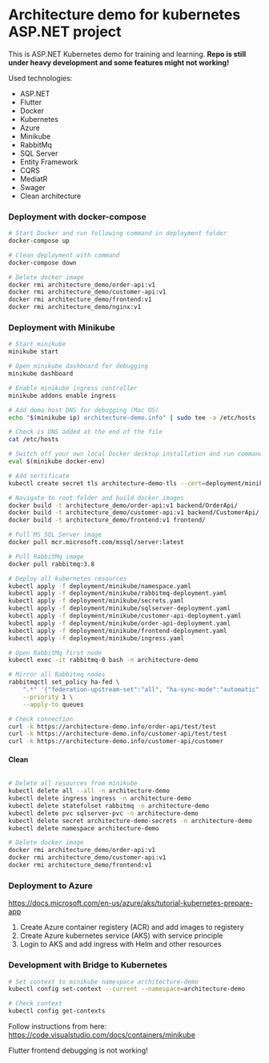 # Architecture demo for kubernetes ASP.NET project

This is ASP.NET Kubernetes demo for training and learning. **Repo is still under heavy development and some features might not working!**

Used technologies:
* ASP.NET
* Flutter
* Docker
* Kubernetes
* Azure
* Minikube
* RabbitMq
* SQL Server
* Entity Framework
* CQRS
* MediatR
* Swager
* Clean architecture

### Deployment with docker-compose

```bash
# Start Docker and run following command in deployment folder
docker-compose up

# Clean deployment with command
docker-compose down

# Delete docker image
docker rmi architecture_demo/order-api:v1
docker rmi architecture_demo/customer-api:v1
docker rmi architecture_demo/frontend:v1
docker rmi architecture_demo/nginx:v1
```

### Deployment with Minikube

```bash
# Start minikube
minikube start

# Open minikube dashboard for debugging
minikube dashboard

# Enable minikube ingress controller
minikube addons enable ingress

# Add demo host DNS for debugging (Mac OS)
echo "$(minikube ip) architecture-demo.info" | sudo tee -a /etc/hosts

# Check is DNS added at the end of the file
cat /etc/hosts

# Switch off your own local Docker desktop installation and run command
eval $(minikube docker-env)

# Add sertificate
kubectl create secret tls architecture-demo-tls --cert=deployment/minikube/tls.crt --key=deployment/minikube/tls.key -n architecture-demo

# Navigate to root folder and build docker images
docker build -t architecture_demo/order-api:v1 backend/OrderApi/
docker build -t architecture_demo/customer-api:v1 backend/CustomerApi/
docker build -t architecture_demo/frontend:v1 frontend/

# Pull MS SQL Server image
docker pull mcr.microsoft.com/mssql/server:latest

# Pull RabbitMq image
docker pull rabbitmq:3.8

# Deploy all kubernetes resources
kubectl apply -f deployment/minikube/namespace.yaml 
kubectl apply -f deployment/minikube/rabbitmq-deployment.yaml 
kubectl apply -f deployment/minikube/secrets.yaml 
kubectl apply -f deployment/minikube/sqlserver-deployment.yaml 
kubectl apply -f deployment/minikube/customer-api-deployment.yaml
kubectl apply -f deployment/minikube/order-api-deployment.yaml
kubectl apply -f deployment/minikube/frontend-deployment.yaml
kubectl apply -f deployment/minikube/ingress.yaml

# Open RabbitMq first node
kubectl exec -it rabbitmq-0 bash -n architecture-demo

# Mirror all Rabbitmq nodes
rabbitmqctl set_policy ha-fed \
    ".*" '{"federation-upstream-set":"all", "ha-sync-mode":"automatic", "ha-mode":"all" }' \
    --priority 1 \
    --apply-to queues

# Check connection
curl -k https://architecture-demo.info/order-api/test/test
curl -k https://architecture-demo.info/customer-api/test/test
curl -k https://architecture-demo.info/customer-api/customer
```

#### Clean

```bash

# Delete all resources from minikube
kubectl delete all --all -n architecture-demo
kubectl delete ingress ingress -n architecture-demo
kubectl delete statefulset rabbitmq -n architecture-demo
kubectl delete pvc sqlserver-pvc -n architecture-demo
kubectl delete secret architecture-demo-secrets -n architecture-demo
kubectl delete namespace architecture-demo

# Delete docker image
docker rmi architecture_demo/order-api:v1
docker rmi architecture_demo/customer-api:v1
docker rmi architecture_demo/frontend:v1
```

### Deployment to Azure

https://docs.microsoft.com/en-us/azure/aks/tutorial-kubernetes-prepare-app

1. Create Azure container registery (ACR) and add images to registery
3. Create Azure kubernetes service (AKS) with service principle
4. Login to AKS and add ingress with Helm and other resources

### Development with Bridge to Kubernetes

```bash
# Set context to minikube namespace architecture-demo
kubectl config set-context --current --namespace=architecture-demo

# Check context
kubectl config get-contexts
```

Follow instructions from here: https://code.visualstudio.com/docs/containers/minikube

Flutter frontend debugging is not working!